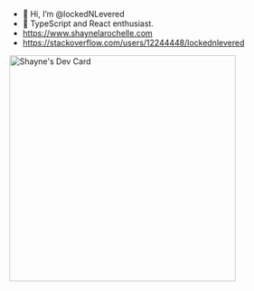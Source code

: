 - 👋 Hi, I’m @lockedNLevered
- 👀 TypeScript and React enthusiast.
- https://www.shaynelarochelle.com
- https://stackoverflow.com/users/12244448/lockednlevered

<!---
lockedNLevered/lockedNLevered is a ✨ special ✨ repository because its `README.md` (this file) appears on your GitHub profile.
You can click the Preview link to take a look at your changes.
--->
<a href="https://app.daily.dev/lockednlevered"><img src="https://api.daily.dev/devcards/2d071e8a8c0d412592c48888b5e1a909.png?r=ux1" width="400" alt="Shayne's Dev Card"/></a>
